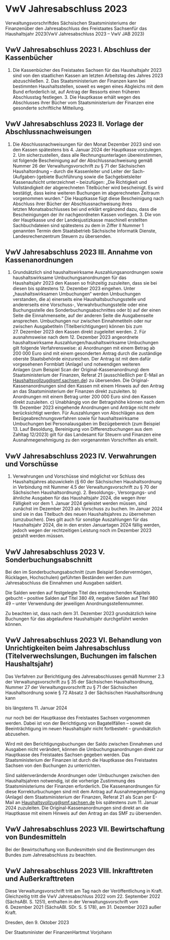 # VwV Jahresabschluss 2023

Verwaltungsvorschriftdes Sächsischen Staatsministeriums der Finanzenüber den Jahresabschluss des Freistaates Sachsenfür das Haushaltsjahr 2023(VwV Jahresabschluss 2023 – VwV JAB 2023)

## VwV Jahresabschluss 2023 I. Abschluss der Kassenbücher

1. Die Kassenbücher des Freistaates Sachsen für das Haushaltsjahr 2023 sind von den staatlichen Kassen am letzten Arbeitstag des Jahres 2023 abzuschließen. 2. Das Staatsministerium der Finanzen kann bei bestimmten Haushaltsstellen, soweit es wegen eines Abgleichs mit dem Bund erforderlich ist, auf Antrag der Ressorts einen früheren Abschlusstag festlegen. 3. Die Hauptkasse erhält wegen des Abschlusses ihrer Bücher vom Staatsministerium der Finanzen eine gesonderte schriftliche Mitteilung. 
## VwV Jahresabschluss 2023 II. Vorlage der Abschlussnachweisungen

1. Die Abschlussnachweisungen für den Monat Dezember 2023 sind von den Kassen spätestens bis 4. Januar 2024 der Hauptkasse vorzulegen. 2. Um sicherzustellen, dass alle Rechnungsunterlagen übereinstimmen, ist folgende Bescheinigung auf der Abschlussnachweisung gemäß Nummer 26 der Verwaltungsvorschrift zu § 71 der Sächsischen Haushaltordnung – durch die Kassenleiter und Leiter der Sach-(Aufgaben-)gebiete Buchführung sowie die Sachgebietsleiter Kassenaufsicht unterzeichnet – beizufügen: „Die Richtigkeit und Vollständigkeit der abgerechneten Titelbücher wird bescheinigt. Es wird bestätigt, dass keine weiteren Buchungen im abgerechneten Zeitraum vorgenommen wurden.“ Die Hauptkasse fügt diese Bescheinigung nach Abschluss ihrer Bücher der Abschlussnachweisung ihres letzten Monatsabschlusses bei und erklärt ergänzend dazu, dass die Bescheinigungen der ihr nachgeordneten Kassen vorliegen. 3. Die von der Hauptkasse und der Landesjustizkasse maschinell erstellten Sachbuchdateien sind spätestens zu dem in Ziffer II Nummer 1 genannten Termin dem Staatsbetrieb Sächsische Informatik Dienste, Landesrechenzentrum Steuern zu übersenden. 
## VwV Jahresabschluss 2023 III. Annahme von Kassenanordnungen

1. Grundsätzlich sind haushaltswirksame Auszahlungsanordnungen sowie haushaltswirksame Umbuchungsanordnungen für das Haushaltsjahr 2023 den Kassen so frühzeitig zuzuleiten, dass sie bei diesen bis spätestens 12. Dezember 2023 eingehen. Unter „haushaltswirksamen Umbuchungen“ werden Umbuchungen verstanden, die a) einerseits eine Haushaltsbuchungsstelle und andererseits eine Vorschuss-, Verwahrbuchungsstelle oder eine Buchungsstelle des Sonderbuchungsabschnittes oder b) auf der einen Seite die Einnahmenseite, auf der anderen Seite die Ausgabenseite ansprechen. Umbuchungen nur zwischen Einnahmetiteln oder nur zwischen Ausgabetiteln (Titelberichtigungen) können bis zum 27. Dezember 2023 den Kassen direkt zugeleitet werden. 2. Für ausnahmsweise nach dem 12. Dezember 2023 angeordnete haushaltswirksame Auszahlungen/haushaltswirksame Umbuchungen gilt folgende Verfahrensweise: a) Anordnungen mit einem Betrag ab 200 000 Euro sind mit einem gesonderten Antrag durch die zuständige oberste Staatsbehörde einzureichen. Der Antrag ist mit dem dafür vorgesehenen Formblatt (Anlage) und notwendigen weiteren Anlagen (zum Beispiel Scan der Original-Kassenanordnung) dem Staatsministerium der Finanzen, Referat 21 (ausschließlich per E-Mail an Haushaltsvollzug@smf.sachsen.de) zu übersenden. Die Original-Kassenanordnungen sind den Kassen mit einem Hinweis auf den Antrag an das Staatsministerium der Finanzen direkt zuzuleiten. b) Anordnungen mit einem Betrag unter 200 000 Euro sind den Kassen direkt zuzuleiten. c) Unabhängig von der Betragshöhe können nach dem 19. Dezember 2023 eingehende Anordnungen und Anträge nicht mehr berücksichtigt werden. Für Auszahlungen von Abschlägen aus dem Bezügeabrechnungsverfahren sowie für haushaltswirksame Umbuchungen bei Personalausgaben im Bezügebereich (zum Beispiel 13. Lauf Besoldung, Bereinigung von Differenzbuchungen aus dem Zahltag 12/2023) gilt für das Landesamt für Steuern und Finanzen eine Ausnahmegenehmigung zu den vorgenannten Vorschriften als erteilt. 
## VwV Jahresabschluss 2023 IV. Verwahrungen und Vorschüsse

1. Verwahrungen und Vorschüsse sind möglichst vor Schluss des Haushaltsjahres abzuwickeln (§ 60 der Sächsischen Haushaltsordnung in Verbindung mit Nummer 4.5 der Verwaltungsvorschrift zu § 70 der Sächsischen Haushaltsordnung). 2. Besoldungs-, Versorgungs- und ähnliche Ausgaben für das Haushaltsjahr 2024, die wegen ihrer Fälligkeit vor dem 1. Januar 2024 geleistet werden müssen, sind zunächst im Dezember 2023 als Vorschuss zu buchen. Im Januar 2024 sind sie in das Titelbuch des neuen Haushaltsjahres zu übernehmen (umzubuchen). Dies gilt auch für sonstige Auszahlungen für das Haushaltsjahr 2024, die in den ersten Januartagen 2024 fällig werden, jedoch wegen der rechtzeitigen Leistung noch im Dezember 2023 gezahlt werden müssen. 
## VwV Jahresabschluss 2023 V. Sonderbuchungsabschnitt

Bei den im Sonderbuchungsabschnitt (zum Beispiel Sondervermögen, Rücklagen, Hochschulen) geführten Beständen werden zum Jahresabschluss die Einnahmen und Ausgaben saldiert.

Die Salden werden auf festgelegte Titel des entsprechenden Kapitels gebucht – positive Salden auf Titel 380 49, negative Salden auf Titel 980 49 – unter Verwendung der jeweiligen Anordnungsstellennummer.

Zu beachten ist, dass nach dem 31. Dezember 2023 grundsätzlich keine Buchungen für das abgelaufene Haushaltsjahr durchgeführt werden können.


## VwV Jahresabschluss 2023 VI. Behandlung von Unrichtigkeiten beim Jahresabschluss (Titelverwechslungen, Buchungen im falschen Haushaltsjahr)

Das Verfahren zur Berichtigung des Jahresabschlusses gemäß Nummer 2.3 der Verwaltungsvorschrift zu § 35 der Sächsischen Haushaltsordnung, Nummer 27 der Verwaltungsvorschrift zu § 71 der Sächsischen Haushaltsordnung sowie § 72 Absatz 3 der Sächsischen Haushaltsordnung kann

bis längstens 11. Januar 2024

nur noch bei der Hauptkasse des Freistaates Sachsen vorgenommen werden. Dabei ist von der Berichtigung von Bagatellfällen – soweit die Beeinträchtigung im neuen Haushaltsjahr nicht fortbesteht – grundsätzlich abzusehen.

Wird mit den Berichtigungsbuchungen der Saldo zwischen Einnahmen und Ausgaben nicht verändert, können die Umbuchungsanordnungen direkt zur Hauptkasse des Freistaates Sachsen gegeben werden. Das Staatsministerium der Finanzen ist durch die Hauptkasse des Freistaates Sachsen von den Buchungen zu unterrichten.

Sind saldenverändernde Anordnungen oder Umbuchungen zwischen den Haushaltsjahren notwendig, ist die vorherige Zustimmung des Staatsministeriums der Finanzen erforderlich. Die Kassenanordnungen für diese Korrekturbuchungen sind mit dem Antrag auf Ausnahmegenehmigung (Anlage) dem Staatsministerium der Finanzen, Referat 21 als Scan per E-Mail an Haushaltsvollzug@smf.sachsen.de bis spätestens zum 11. Januar 2024 zuzuleiten. Die Original-Kassenanordnungen sind direkt an die Hauptkasse mit einem Hinweis auf den Antrag an das SMF zu übersenden.


## VwV Jahresabschluss 2023 VII. Bewirtschaftung von Bundesmitteln

Bei der Bewirtschaftung von Bundesmitteln sind die Bestimmungen des Bundes zum Jahresabschluss zu beachten.


## VwV Jahresabschluss 2023 VIII. Inkrafttreten und Außerkrafttreten

Diese Verwaltungsvorschrift tritt am Tag nach der Veröffentlichung in Kraft. Gleichzeitig tritt die VwV Jahresabschluss 2022 vom 22. September 2022 (SächsABl. S. 1251), enthalten in der Verwaltungsvorschrift vom 6. Dezember 2021 (SächsABl. SDr. S. S 178), am 31. Dezember 2023 außer Kraft.

Dresden, den 9. Oktober 2023

Der Staatsminister der FinanzenHartmut Vorjohann

